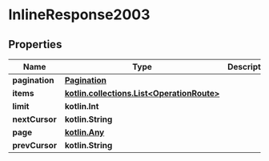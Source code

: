 
# InlineResponse2003

## Properties
| Name | Type | Description | Notes |
| ------------ | ------------- | ------------- | ------------- |
| **pagination** | [**Pagination**](Pagination.md) |  |  [optional] |
| **items** | [**kotlin.collections.List&lt;OperationRoute&gt;**](OperationRoute.md) |  |  [optional] |
| **limit** | **kotlin.Int** |  |  [optional] |
| **nextCursor** | **kotlin.String** |  |  [optional] |
| **page** | [**kotlin.Any**](.md) |  |  [optional] |
| **prevCursor** | **kotlin.String** |  |  [optional] |



